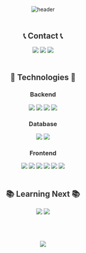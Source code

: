 <div align="center">
    <img src="https://capsule-render.vercel.app/api?type=waving&color=gray&text=%F0%9F%91%8B%20Welcome%20to%20h970920's%20GitHub!%20%F0%9F%91%8B&animation=twinkling&height=150&fontSize=48" alt="header">
</div>







<div align="center" style="margin-top: 50px; margin-bottom: 50px;">
    <h2 style="color: #333;">📞 Contact 📞</h2>
    <div>
        <a href="mailto:ghdtjdrkfql@gmail.com"><img src="https://img.shields.io/badge/Gmail-EA4335?style=for-the-badge&logo=Gmail&logoColor=white"></a>
        <a href="https://www.instagram.com/Onest_1"><img src="https://img.shields.io/badge/Instagram-E4405F?style=for-the-badge&logo=Instagram&logoColor=white"></a>
        <a href="https://onest1.tistory.com/"><img src="https://img.shields.io/badge/Blog-FF5722?style=for-the-badge&logo=Blogger&logoColor=white"></a>
    </div>
</div>


<div align="center" style="margin-top: 50px; margin-bottom: 50px;">
 <h2 style="color: #333;">🔨 Technologies 🔨</h2>
    <!-- Backend -->
    <h3 style="color: #333;">Backend</h3>
    <img src="https://img.shields.io/badge/Java-007396?style=for-the-badge&logo=Java&logoColor=white">
    <img src="https://img.shields.io/badge/spring-6DB33F?style=for-the-badge&logo=spring&logoColor=white">
    <img src="https://img.shields.io/badge/springboot-6DB33FF?style=for-the-badge&logo=springboot&logoColor=white">
    <img src="https://img.shields.io/badge/JSP-007396?style=for-the-badge&logo=Java&logoColor=white">
    <!-- Database -->
    <h3 style="color: #333;">Database</h3>
    <img src="https://img.shields.io/badge/oracle-F80000?style=for-the-badge&logo=oracle&logoColor=white">
    <img src="https://img.shields.io/badge/mysql-4479A1?style=for-the-badge&logo=mysql&logoColor=white"/>
    <!-- Frontend -->
    <h3 style="color: #333;">Frontend</h3>
    <img src="https://img.shields.io/badge/html5-E34F26?style=for-the-badge&logo=html5&logoColor=white"> 
    <img src="https://img.shields.io/badge/css-1572B6?style=for-the-badge&logo=css3&logoColor=white"> 
    <img src="https://img.shields.io/badge/javascript-F7DF1E?style=for-the-badge&logo=javascript&logoColor=black">
    <img src="https://img.shields.io/badge/jQuery-0769AD?style=for-the-badge&logo=jQuery&logoColor=white">
    <img src="https://img.shields.io/badge/react-61DAFB?style=for-the-badge&logo=react&logoColor=white"/>
    <img src="https://img.shields.io/badge/bootstrap-7952B3?style=for-the-badge&logo=bootstrap&logoColor=white"/>
</div>


<div align="center" style="margin-top: 50px; margin-bottom: 50px;">

  <h2 style="color: #333;">📚 Learning Next 📚</h2>
    <ul style="font-size: 16px; list-style-type: none; padding-left: 0;">
    <img src="https://img.shields.io/badge/vue-4FC08D?style=for-the-badge&logo=vue.js&logoColor=white"/>
    <img src="https://img.shields.io/badge/reactnative-0088CC?style=for-the-badge&logo=react&logoColor=white"/>
    </ul>
</div>

<div align="center" style="margin-top: 50px; margin-bottom: 50px;">
    <br>
    <img src="https://github-readme-stats.vercel.app/api/top-langs/?username=h970920&layout=compact&theme=dark">

 
</div>
